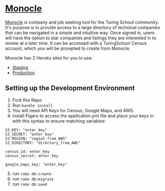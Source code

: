 # [Monocle](https://turingmonocle-production.herokuapp.com)

[Monocle](https://turingmonocle-production.herokuapp.com) is company and job seeking tool for the Turing School community. It's purpose is to provide access to a large directory of technical companies that can be navigated in a simple and intuitive way. Once signed in, users will have the option to star companies and listings they are interested in to review at a later time. It can be accessed with a TuringSchool Census account, which you will be prompted to create from Monocle.

Monocle has 2 Heroku sites for you to use:
* [Staging](https://turingmonocle-staging.herokuapp.com)
* [Production](https://turingmonocle-production.herokuapp.com)

## Setting up the Development Environment

 1. Fork this Repo
 2. Run `bundle install`
 3. You will need API Keys for Census, Google Maps, and AWS.
 4. install Figaro to access the application.yml file and place your keys in with this syntax to ensure matching variables:

 ```
 S3_KEY: "enter_key"
 S3_SECRET: "enter_key"
 S3_REGION: "region_from_AWS"
 S3_DIRECTORY: "directory_from_AWS"

 census_id: enter_key
 census_secret: enter_key

 google_maps_key: "enter_key"
```

 5. run `rake db:create`
 6. run `rake db:migrate`
 7. run `rake db:seed`
